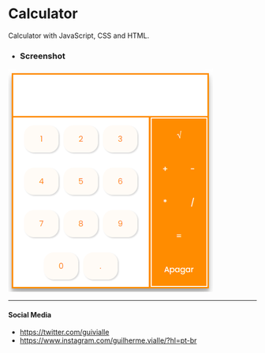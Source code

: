 # Calculator
Calculator with JavaScript, CSS and HTML.

- ### Screenshot


![](https://github.com/guilhermevialle/Calculator/blob/main/Calculator/Screenshots/capture.PNG)

------------

#### Social Media

- https://twitter.com/guivialle
- https://www.instagram.com/guilherme.vialle/?hl=pt-br

